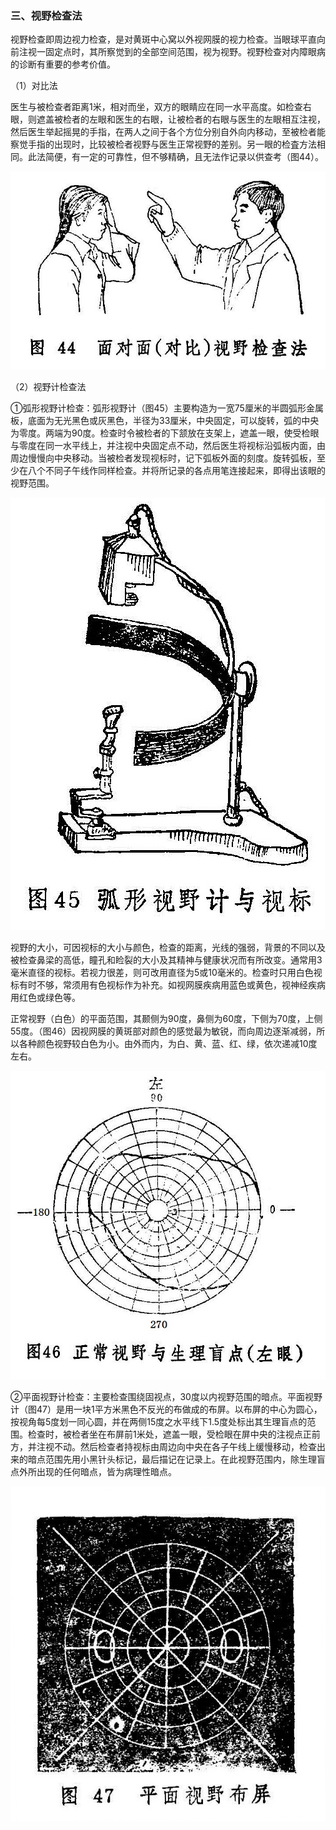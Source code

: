 ### 三、视野检查法

视野检查即周边视力检查，是对黄斑中心窝以外视网膜的视力检查。当眼球平直向前注视一固定点时，其所察觉到的全部空间范围，视为视野。视野检查对内障眼病的诊断有重要的参考价值。

（1）对比法

医生与被检查者距离1米，相对而坐，双方的眼睛应在同一水平高度。如检查右眼，则遮盖被检者的左眼和医生的右眼，让被检者的右眼与医生的左眼相互注视，然后医生举起摇晃的手指，在两人之间于各个方位分别自外向内移动，至被检者能察觉手指的出现时，比较被检者视野与医生正常视野的差别。另一眼的检査方法相同。此法简便，有一定的可靠性，但不够精确，且无法作记录以供查考（图44）。

![插图](./img/44.jpg)

（2）视野计检查法

①弧形视野计检查：弧形视野计（图45）主要构造为一宽75厘米的半圆弧形金属板，底面为无光黑色或灰黑色，半径为33厘米，中央固定，可以旋转，弧的中央为零度。两端为90度。检查时令被检者的下颔放在支架上，遮盖一眼，使受检眼与零度在同一水平线上，并注视中央固定点不动，然后医生将视标沿弧板内面，由周边慢慢向中央移动。当被检者发现视标时，记下弧板外面的刻度。旋转弧板，至少在八个不同子午线作同样检查。并将所记录的各点用笔连接起来，即得出该眼的视野范围。

![插图](./img/45.jpg)

视野的大小，可因视标的大小与颜色，检查的距离，光线的强弱，背景的不同以及被检查鼻梁的高低，瞳孔和睑裂的大小及其精神与健康状况而有所改变。通常用3毫米直径的视标。若视力很差，则可改用直径为5或10毫米的。检查时只用白色视标有时不够，常须用有色视标作为补充。如视网膜疾病用蓝色或黄色，视神经疾病用红色或绿色等。

正常视野（白色）的平面范围，其颞侧为90度，鼻侧为60度，下侧为70度，上侧55度。（图46）因视网膜的黄斑部对颜色的感觉最为敏锐，而向周边逐渐减弱，所以各种颜色视野较白色为小。由外而内，为白、黄、蓝、红、绿，依次递减10度左右。

![插图](./img/46.jpg)

②平面视野计检查：主要检查围绕固视点，30度以内视野范围的暗点。平面视野计（图47）是用一块1平方米黑色不反光的布做成的布屏。以布屏的中心为圆心，按视角每5度划一同心圆，并在两侧15度之水平线下1.5度处标出其生理盲点的范围。检查时，被检者坐在布屏前1米处，遮盖一眼，受检眼在屏中央的注视点正前方，并注视不动。然后检查者持视标由周边向中央在各子午线上缓慢移动，检查出来的暗点范围先用小黑针头标记，最后描记在记录上。在此视野范围内，除生理盲点外所出现的任何暗点，皆为病理性暗点。

![插图](./img/47.jpg)
